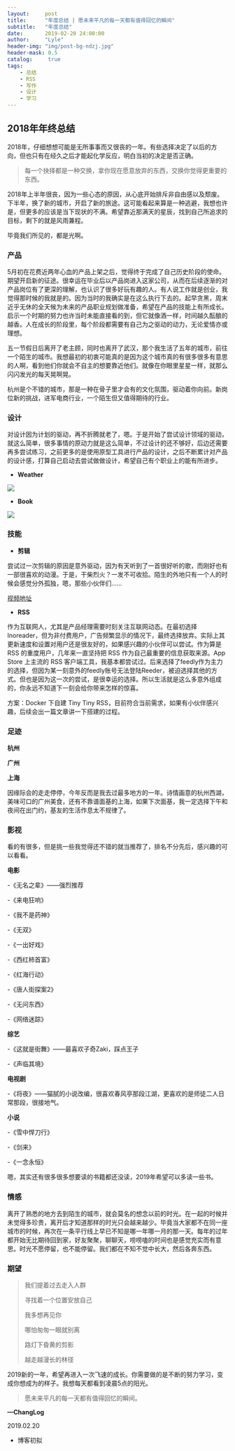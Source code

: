 ```yaml
---
layout:     post
title:      "年度总结 | 愿未来平凡的每一天都有值得回忆的瞬间"
subtitle:   "年度总结"
date:       2019-02-20 24:00:00
author:     "Lyle"
header-img: "img/post-bg-ndzj.jpg"
header-mask: 0.5
catalog:     true
tags:
    - 总结
    - RSS
    - 写作
    - 设计
    - 学习
---
```


## 2018年年终总结

2018年，仔细想想可能是无所事事而又很丧的一年。有些选择决定了以后的方向，但也只有在经久之后才能起化学反应，明白当初的决定是否正确。

> 每一个抉择都是一种交换，拿你现在愿意放弃的东西，交换你觉得更重要的东西。

2018年上半年很丧，因为一些心态的原因，从心底开始排斥非自由感以及颓废。下半年，换了新的城市，开启了新的旅途。这可能看起来算是一种逃避，我想也许是，但更多的应该是当下现状的不满。希望靠近那满天的星辰，找到自己所追求的目标，剩下的就是风雨兼程。

毕竟我们所见的，都是光啊。

### 产品

5月初在花费近两年心血的产品上架之后，觉得终于完成了自己历史阶段的使命。期望开启新的征途。很幸运在毕业后以产品岗进入这家公司，从而在后续逐渐的对产品岗位有了更深的理解，也认识了很多好玩有趣的人。有人说工作就是创业，我觉得那时候的我就是的。因为当时的我确实是在这么执行下去的。起早贪黑，周末近乎无休的全天候为未来的产品职业规划做准备，希望在产品的技能上有所成长。启示一个时期的努力也许当时未能直接看的到，但它就像酒一样，时间越久酝酿的越香。人在成长的阶段里，每个阶段都需要有自己为之驱动的动力，无论爱情亦或理想。

五一节假日后离开了老主顾，同时也离开了武汉，那个我生活了五年的城市，前往一个陌生的城市。我想最初的初衷可能真的是因为这个城市真的有很多很多有意思的人啊，看到他们你就会不自主的想要靠近他们。就像在你眼里星星一样，就那么闪闪发光的每天晃啊晃。

杭州是个不错的城市，那是一种在骨子里才会有的文化氛围，驱动着你向前。新岗位新的挑战，进军电商行业，一个陌生但又值得期待的行业。

### 设计

对设计因为计划的驱动，再不折腾就老了，嗯。于是开始了尝试设计领域的驱动，就这么简单，很多事情的原动力就是这么简单，不过设计的还不够好，后边还需要再多尝试练习，之前更多的是使用原型工具进行产品的设计，之后不断累计对产品的设计感，打算自己启动去尝试做做设计，希望自己有个职业上的能有所进步。

- **Weather**

![](https://i.loli.net/2019/03/16/5c8cb6e245df0.jpg)

- **Book**

![](https://i.loli.net/2019/03/16/5c8cb979ddc1d.png)

### 技能

- **剪辑**

尝试过一次剪辑的原因是意外驱动，因为有天听到了一首很好听的歌，而刚好也有一部很喜欢的动漫。于是，干柴烈火？一发不可收拾。陌生的外地只有一个人的时候会感觉分外孤独，嗯，那些小伙伴们……

[视频地址](https://www.bilibili.com/video/av45300802/)

- **RSS**

作为互联网人，尤其是产品经理需要时刻关注互联网动态。在最初选择Inoreader，但为非付费用户，广告频繁显示的情况下，最终选择放弃。实际上其更新速度和设置对用户还是很友好的，如果感兴趣的小伙伴可以尝试。作为算是 RSS 的重度用户，几年来一直坚持把 RSS 作为自己最重要的信息获取来源。App Store 上主流的 RSS 客户端工具，我基本都尝试过。后来选择了feedly作为主力的选择，但因为某一刻意外的feedly账号无法登陆Reeder，被迫选择其他的方式。但也是因为这一次的尝试，是很幸运的选择。所以生活就是这么多意外组成的，你永远不知道下一刻会给你带来怎样的惊喜。

方案：Docker 下自建 Tiny Tiny RSS，目前符合当前需求，如果有小伙伴感兴趣，后续会出一篇文章讲一下搭建的过程。

### 足迹

**杭州**

**广州**

**上海**

因缘际会的走走停停，今年反而是我去过最多地方的一年。诗情画意的杭州西湖，美味可口的广州美食，还有不靠谱面基的上海，如果下次面基，我一定选择下午和夜间在出门约，基友的生活作息太不规律了。

### 影视

看的有很多，但是挑一些我觉得还不错的就当推荐了，排名不分先后，感兴趣的可以看看。

**电影**

-《无名之辈》——强烈推荐

-《来电狂响》

-《我不是药神》

-《无双》

-《一出好戏》

-《西红柿首富》

-《红海行动》

-《唐人街探案2》

-《无问东西》

-《网络迷踪》

**综艺**

-《这就是街舞》——最喜欢子奇Zaki，踩点王子

-《声临其境》

**电视剧**

-《将夜》——猫腻的小说改编，很喜欢春风亭那段江湖，更喜欢的是师徒二人日常那段，很接地气。

**小说**

-《雪中悍刀行》

-《剑来》

-《一念永恒》

嗯，其实还有很多很多想要读的书籍都还没读，2019年希望可以多读一些书。

### 情感

离开了熟悉的地方去到陌生的城市，就会莫名的想念以前的时光。在一起的时候并未觉得多珍贵，离开后才知道那样的时光只会越来越少。毕竟当大家都不在同一座城市的时候，再次在一条平行线上早已不知是哪一年哪一月的那一天。每年的过年都开始无比期待回到家，好友聚聚，聊聊天，唠唠嗑的时间也是感觉充实而有意思。时光不愿停留，也不能停留。我们都在不知不觉中长大，然后各奔东西。

### 期望

> 我们提着过去走入人群
>
> 寻找着一个位置安放自己
>
> 我多想再见你
>
> 哪怕匆匆一眼就别离
>
> 路灯下昏黄的剪影
>
> 越走越漫长的林径

2019新的一年，希望再进入一次飞速的成长。你需要做的是不断的努力学习，变成你想成为的样子。我想每天都看到凌晨5点的阳光。

> 愿未来平凡的每一天都有值得回忆的瞬间。

**—ChangLog**

2019.02.20

- 博客初拟